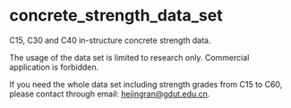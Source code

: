 # concrete_strength_data_set
C15, C30 and C40 in-structure concrete strength data.

The usage of the data set is limited to research only. Commercial application is forbidden.

If you need the whole data set including strength grades from C15 to C60, please contact through email: hejingran@gdut.edu.cn.
